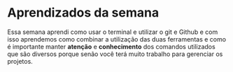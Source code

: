 # Aprendizados da semana
Essa semana aprendi como usar o terminal e utilizar o git e Github e com isso aprendemos como combinar a utilização das duas ferramentas e como é importante manter **atenção** e **conhecimento** dos comandos utilizados que são diversos porque senão você terá muito trabalho para gerenciar os projetos.